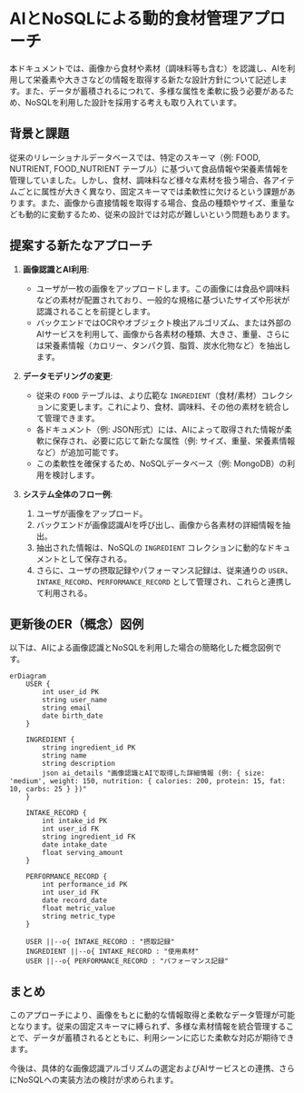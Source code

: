 # AIとNoSQLによる動的食材管理アプローチ

本ドキュメントでは、画像から食材や素材（調味料等も含む）を認識し、AIを利用して栄養素や大きさなどの情報を取得する新たな設計方針について記述します。また、データが蓄積されるにつれて、多様な属性を柔軟に扱う必要があるため、NoSQLを利用した設計を採用する考えも取り入れています。

## 背景と課題

従来のリレーショナルデータベースでは、特定のスキーマ（例: FOOD, NUTRIENT, FOOD_NUTRIENT テーブル）に基づいて食品情報や栄養素情報を管理していました。しかし、食材、調味料など様々な素材を扱う場合、各アイテムごとに属性が大きく異なり、固定スキーマでは柔軟性に欠けるという課題があります。また、画像から直接情報を取得する場合、食品の種類やサイズ、重量なども動的に変動するため、従来の設計では対応が難しいという問題もあります。

## 提案する新たなアプローチ

1. **画像認識とAI利用**:
   - ユーザが一枚の画像をアップロードします。この画像には食品や調味料などの素材が配置されており、一般的な規格に基づいたサイズや形状が認識されることを前提とします。
   - バックエンドではOCRやオブジェクト検出アルゴリズム、または外部のAIサービスを利用して、画像から各素材の種類、大きさ、重量、さらには栄養素情報（カロリー、タンパク質、脂質、炭水化物など）を抽出します。

2. **データモデリングの変更**:
   - 従来の `FOOD` テーブルは、より広範な `INGREDIENT`（食材/素材）コレクションに変更します。これにより、食材、調味料、その他の素材を統合して管理できます。
   - 各ドキュメント（例: JSON形式）には、AIによって取得された情報が柔軟に保存され、必要に応じて新たな属性（例: サイズ、重量、栄養素情報など）が追加可能です。
   - この柔軟性を確保するため、NoSQLデータベース（例: MongoDB）の利用を検討します。

3. **システム全体のフロー例**:

   1. ユーザが画像をアップロード。
   2. バックエンドが画像認識AIを呼び出し、画像から各素材の詳細情報を抽出。
   3. 抽出された情報は、NoSQLの `INGREDIENT` コレクションに動的なドキュメントとして保存される。
   4. さらに、ユーザの摂取記録やパフォーマンス記録は、従来通りの `USER`、`INTAKE_RECORD`、`PERFORMANCE_RECORD` として管理され、これらと連携して利用される。

## 更新後のER（概念）図例

以下は、AIによる画像認識とNoSQLを利用した場合の簡略化した概念図例です。

```mermaid
erDiagram
    USER {
        int user_id PK
        string user_name
        string email
        date birth_date
    }
    
    INGREDIENT {
        string ingredient_id PK
        string name
        string description
        json ai_details "画像認識とAIで取得した詳細情報 (例: { size: 'medium', weight: 150, nutrition: { calories: 200, protein: 15, fat: 10, carbs: 25 } })"
    }
    
    INTAKE_RECORD {
        int intake_id PK
        int user_id FK
        string ingredient_id FK
        date intake_date
        float serving_amount
    }
    
    PERFORMANCE_RECORD {
        int performance_id PK
        int user_id FK
        date record_date
        float metric_value
        string metric_type
    }
    
    USER ||--o{ INTAKE_RECORD : "摂取記録"
    INGREDIENT ||--o{ INTAKE_RECORD : "使用素材"
    USER ||--o{ PERFORMANCE_RECORD : "パフォーマンス記録"
```

## まとめ

このアプローチにより、画像をもとに動的な情報取得と柔軟なデータ管理が可能となります。従来の固定スキーマに縛られず、多様な素材情報を統合管理することで、データが蓄積されるとともに、利用シーンに応じた柔軟な対応が期待できます。

今後は、具体的な画像認識アルゴリズムの選定およびAIサービスとの連携、さらにNoSQLへの実装方法の検討が求められます。 